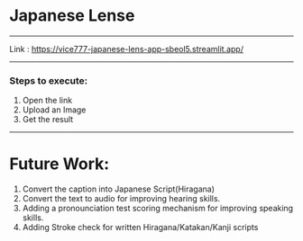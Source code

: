 # Japanese Lense
___
Link : https://vice777-japanese-lens-app-sbeol5.streamlit.app/
___

### Steps to execute:
<ol>  
  <li> Open the link </li>
  <li> Upload an Image </li>
  <li> Get the result </li>
</ol>

___
# Future Work: 
<ol>  
  <li> Convert the caption into Japanese Script(Hiragana) </li>
  <li> Convert the text to audio for improving hearing skills. </li>
  <li> Adding a pronounciation test scoring mechanism for improving speaking skills. </li>
  <li> Adding Stroke check for written Hiragana/Katakan/Kanji scripts </li>
</ol>
